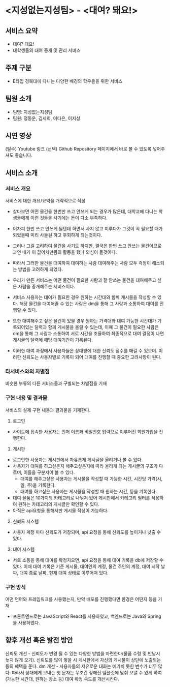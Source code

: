 # <지성없는지성팀> - <대여? 돼요!>
## 서비스 요약
- 대여? 돼요!
- 대학생들의 대여 중개 및 관리 서비스

## 주제 구분
-	E타입 경북대에 다니는 다양한 배경의 학우들을 위한 서비스

## 팀원 소개
- 팀명: 지성없는지성팀
- 팀원: 정동운, 김세희, 이다은, 이지성

## 시연 영상
(필수) Youtube 링크
(선택) Github Repository 페이지에서 바로 볼 수 있도록 넣어주셔도 좋습니다.

## 서비스 소개
### 서비스 개요
서비스에 대한 개요/요약을 개략적으로 작성
- 살다보면 어떤 물건을 한번만 쓰고 안쓰게 되는 경우가 많은데, 대학교에 다니는 학생들에게 이런 것들을 사기에는 돈이 다소 부족하다.
- 어차피 한번 쓰고 안쓰게 될텐데 하면서 사지 않고 미루다가 그것이 꼭 필요할 때가 되었을때 미리 사둘걸 하고 후회하게 되는것이다.
- 그러나 그걸 고려하여 물건을 사기도 하지만, 결국은 한번 쓰고 안쓰는 물건이므로 과연 내가 이 값어치만큼의 활동을 했나 의심이 들것이다.

- 따라서 그러한 물건을 대여하여 대여하는 사람 대여해주는 사람 모두 걱정이 해소되는 방법을 고려하게 되었다.

- 우리가 만든 서비스는 어떤 물건이 필요한 사람과 잘 안쓰는 물건을 대여해주고 싶은 사람을 중개해주는 서비스이다.

- 서비스 사용자는 대여가 필요한 경우 원하는 시간대와 함께 게시물을 작성할 수 있다.
해당 물건을 대여해줄 수 있는 사람은 dm을 통해 그 사람과 소통하여 대여를 진행할 수 있다.

- 또한 대여해주고 싶은 물건이 있을 경우 원하는 가격대와 대여 가능한 시간대가 기록되어있는 달력과 함께 게시물을 올릴 수 있는데, 이때
그 물건이 필요한 사람은 dm을 통해 그 사람과 소통하여 서로 시간을 조율하여 최종적으로 대여 결정이 나면
게시글의 달력에 해당 대여기간이 기록된다.

- 이러한 대여 과정에서 사용자들은 상대방에 대한 신뢰도 점수를 매길 수 있으며. 이러한 신뢰도는 사용자별로 기록이 되어 대여를 진행할 때 중요한 고려사항이 된다.
### 타서비스와의 차별점
비슷한 부류의 다른 서비스들과 구별되는 차별점을 기재

### 구현 내용 및 결과물
서비스의 실제 구현 내용과 결과물을 기재한다.
1. 로그인
  - 사이트에 접속한 사용자는 먼저 이름과 비밀번호 입력으로 이루어진 회원가입을 진행한다.
1. 게시판
  - 로그인한 사용자는 게시판에서 자유롭게 게시글을 올리거나 볼 수 있다.
  - 사용자가 대여를 하고싶은지 해주고싶은지에 따라 올리게 되는 게시글의 구조가 다르며, 이들을 구분지어 볼 수 있다.
    - 대여를 해주고싶은 사용자는 게시물을 작성할 때 가능한 시간, 시간당 가격(시, 일, 주)을 기록한다.
    - 대여를 하고싶은 사용자는 게시물을 작성할 때 원하는 시간,  등을 기록한다.
  - 대여 물품은 10가지의 카테고리로 나눠져 있어 게시판에서 카테고리 필터를 적용하여 원하는 카테고리의 게시글만 확인할 수 있다.
  - 아직은 api요청을 통해서만 게시물 작성이 가능하다.
2. 신뢰도 시스템
  - 사용자 계정 마다 신뢰도가 저장되며, api 요청을 통해 신뢰도를 높이거나 낮출 수 있다.
3. 대여 시스템
  - 서로 소통을 통해 대여를 확정지으면, api 요청을 통해 대여 기록을 db에 저장할 수 있다. 이때 대여 기록은 기준 게시물, 대여인의 계정, 물건 주인의 계정, 대여 시작 날짜, 대여 종료 날짜, 현재 대여 상태로 이루어져 있다.

### 구현 방식
어떤 언어와 프레임워크를 사용했는지, 만약 배포를 진행했다면 환경은 어떤지 등을 기재
- 프론트엔드로는 JavaScript와 React를 사용하였고, 백엔드로는 Java와 Spring을 사용하였다.

## 향후 개선 혹은 발전 방안
신뢰도 개선 - 신뢰도가 변경 될 수 있는 다양한 방법을 마련한다(물품 수령 및 반납시 늦지 않게 오기). 신뢰도를 많이 쌓을 시 게시판에서 자신의 게시물이 상단에 노출되는 등의 혜택을 준다.
dm 개선 - 사용자들의 자유로운 대화는 예기치 못한 변수가 너무 많다. 따라서 상대에게 보내는 첫 문자는 무조건 정해진 템플릿에 맞춰 보낼 수 있게 하여 (가능한 시간대, 원하는 장소 등) 대여 확정 속도를 개선시킨다.
